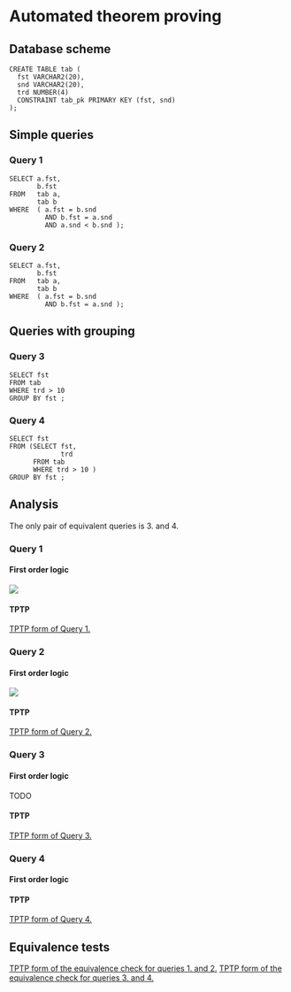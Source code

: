 # Automated theorem proving


## Database scheme
```
CREATE TABLE tab (
  fst VARCHAR2(20),
  snd VARCHAR2(20),
  trd NUMBER(4)
  CONSTRAINT tab_pk PRIMARY KEY (fst, snd)
);
```

## Simple queries



### Query 1

```
SELECT a.fst,
       b.fst
FROM   tab a,
       tab b
WHERE  ( a.fst = b.snd
         AND b.fst = a.snd
         AND a.snd < b.snd );
```

### Query 2
```
SELECT a.fst,
       b.fst
FROM   tab a,
       tab b
WHERE  ( a.fst = b.snd
         AND b.fst = a.snd );
```

## Queries with grouping


### Query 3
```
SELECT fst
FROM tab
WHERE trd > 10
GROUP BY fst ;
```

### Query 4

```
SELECT fst
FROM (SELECT fst,
             trd
      FROM tab
      WHERE trd > 10 )
GROUP BY fst ;
```
## Analysis

The only pair of equivalent queries is 3. and 4.

### Query 1

#### First order logic
<img src="https://latex.codecogs.com/gif.latex?%5Cbegin%7Balign*%7D%20%5Cforall_%7Bfst_a%2C%20fst_b%7D%5C%20q_1%28fst_a%2C%20fst_b%29%20%5Ciff%20%5Cexists_%7Bsnd_a%2C%20snd_b%7D%20%5C%20%28%26tab%28fst_a%2C%20snd_a%29%20%5C%5C%20%5Cwedge%20%5C%20%26%20tab%28fst_b%2C%20snd_b%29%20%5C%5C%20%5Cwedge%20%5C%20%26%20fst_b%20%3D%20snd_a%20%5C%5C%20%5Cwedge%20%5C%20%26%20fst_a%20%3D%20snd_b%20%5C%5C%20%5Cwedge%20%5C%20%26%20snd_b%20%3C%20snd_a%29%20%5C%5C%20%5Cend%7Balign*%7D" />

#### TPTP
[TPTP form of Query 1.](tptp/query1.tptp)
### Query 2

#### First order logic
<img src="https://latex.codecogs.com/gif.latex?%5Cbegin%7Balign*%7D%20%5Cforall_%7Bfst_a%2C%20fst_b%7D%5C%20q_2%28fst_a%2C%20fst_b%29%20%5Ciff%20%5Cexists_%7Bsnd_a%2C%20snd_b%7D%20%5C%20%28%26tab%28fst_a%2C%20snd_a%29%20%5C%5C%20%5Cwedge%20%5C%20%26%20tab%28fst_b%2C%20snd_b%29%20%5C%5C%20%5Cwedge%20%5C%20%26%20fst_b%20%3D%20snd_a%20%5C%5C%20%5Cwedge%20%5C%20%26%20fst_a%20%3D%20snd_b%20%29%20%5C%5C%20%5Cend%7Balign*%7D" />

#### TPTP
[TPTP form of Query 2.](tptp/query2.tptp)

### Query 3

#### First order logic
TODO

#### TPTP
[TPTP form of Query 3.](tptp/query3.tptp)
### Query 4

#### First order logic

#### TPTP
[TPTP form of Query 4.](tptp/query4.tptp)

## Equivalence tests

[TPTP form of the equivalence check for queries 1. and 2.](tptp/equiv12.tptp)
[TPTP form of the equivalence check for queries 3. and 4.](tptp/equiv34.tptp)
